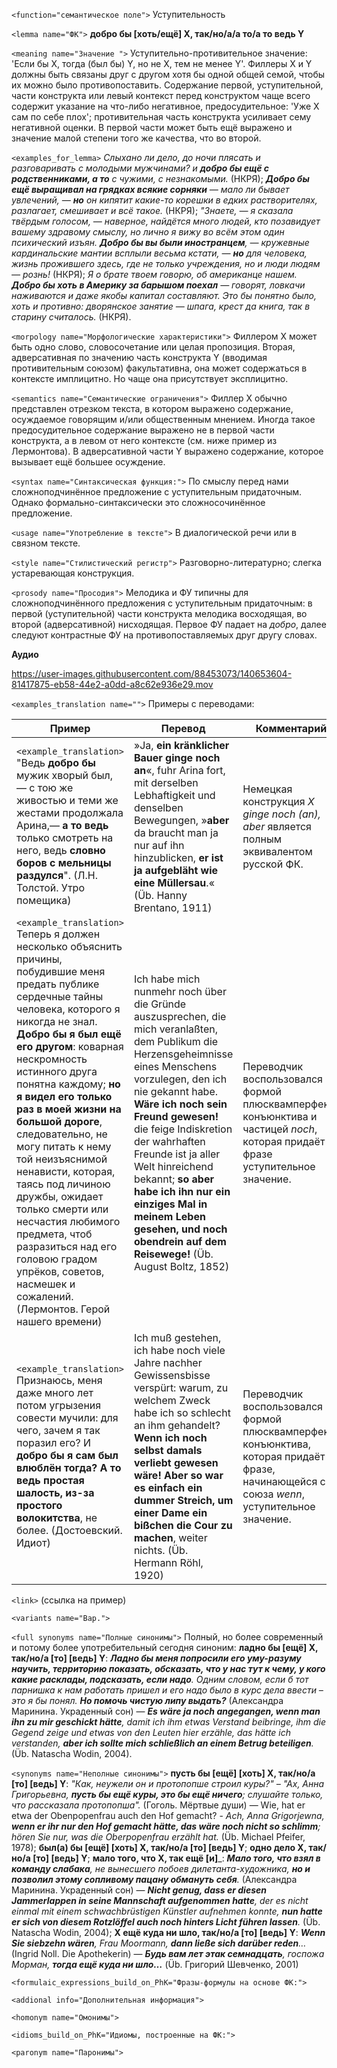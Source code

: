 `<function="семантическое поле">`  Уступительность


`<lemma name="ФК">` **добро бы [хоть/ещё] X, так/но/a/a то/а то ведь Y** 

`<meaning name="Значение ">` Уступительно-противительное значение: 'Если бы X, тогда (был бы) Y, но не X, тем не менее Y'. Филлеры X и Y должны быть связаны друг с другом хотя бы одной общей семой, чтобы их можно было противопоставить. Содержание первой, уступительной, части конструкта или левый контекст перед конструктом чаще всего содержит указание на что-либо негативное, предосудительное: 'Уже X сам по себе плох'; противительная часть конструкта усиливает сему негативной оценки. В первой части может быть ещё выражено и значение малой степени того же качества, что во второй.  

`<examples_for_lemma>` _Слыхано ли дело, до ночи плясать и разговаривать с молодыми мужчинами? и **добро бы ещё с родственниками, а то** с чужими, с незнакомыми._ (НКРЯ); _**Добро бы ещё выращивал на грядках всякие сорняки** ― мало ли бывает увлечений, ― **но** он кипятит какие-то корешки в едких растворителях, разлагает, смешивает и всё такое._ (НКРЯ); _"Знаете, ― я сказала твёрдым голосом, ― наверное, найдётся много людей, кто позавидует вашему здравому смыслу, но лично я вижу во всём этом один психический изъян. **Добро бы вы были иностранцем**, ― кружевные кардинальские мантии всплыли весьма кстати, ― **но** для человека, жизнь прожившего здесь, где не только учреждения, но и люди людям ― рознь!_ (НКРЯ); _Я о брате твоем говорю, об американце нашем. **Добро бы хоть в Америку за барышом поехал** ― говорят, ловкачи наживаются и даже якобы капитал составляют. Это бы понятно было, хоть и противно: дворянское занятие ― шпага, крест да книга, так в старину считалось._ (НКРЯ).


`<morpology name="Морфологические характеристики">` Филлером X может быть одно слово, словосочетание или целая пропозиция. Вторая, адверсативная по значению часть конструкта Y (вводимая противительным союзом) факультативна, она может содержаться в контексте имплицитно. Но чаще она присутствует эксплицитно.
 
`<semantics name="Семантические ограничения">` Филлер X обычно представлен отрезком текста, в котором выражено содержание, осуждаемое говорящим и/или общественным мнением. Иногда такое предосудительное содержание выражено не в первой части конструкта, а в левом от него контексте (см. ниже пример из Лермонтова). В адверсативной части Y выражено содержание, которое вызывает ещё большее осуждение. 

`<syntax name="Синтаксическая функция:">` По смыслу перед нами сложноподчинённое предложение с уступительным придаточным. Однако формально-синтаксически это сложносочинённое предложение. 

`<usage name="Употребление в тексте">` В диалогической речи или в связном тексте.   

`<style name="Стилистический регистр">` Разговорно-литературно; слегка устаревающая конструкция.


`<prosody name="Просодия">` Мелодика и ФУ типичны для сложноподчинённого предложения с уступительным придаточным: в первой (уступительной) части конструкта мелодика восходящая, во второй (адверсативной) нисходящая. Первое ФУ падает на _добро_, далее следуют контрастные ФУ на противопоставляемых друг другу словах. 

**Аудио**



https://user-images.githubusercontent.com/88453073/140653604-81417875-eb58-44e2-a0dd-a8c62e936e29.mov



`<examples_translation name="">` Примеры с переводами: 

 Пример | Перевод | Комментарий
--- | --- | ---
`<example_translation>` "Ведь **добро бы** мужик хворый был, — с тою же живостью и теми же жестами продолжала Арина,— **а то ведь** только смотреть на него, ведь **словно боров с мельницы раздулся**". (Л.Н. Толстой. Утро помещика) | »Ja, **ein kränklicher Bauer ginge noch an**«, fuhr Arina fort, mit derselben Lebhaftigkeit und denselben Bewegungen, »**aber** da braucht man ja nur auf ihn hinzublicken, **er ist ja aufgebläht wie eine Müllersau**.« (Üb. Hanny Brentano, 1911) | Немецкая конструкция _X ginge noch (an), aber_ является полным эквивалентом русской ФК.
`<example_translation>` Теперь я должен несколько объяснить причины, побудившие меня предать публике сердечные тайны человека, которого я никогда не знал. **Добро бы я был ещё его другом**: коварная нескромность истинного друга понятна каждому; **но я видел его только раз в моей жизни на большой дороге**, следовательно, не могу питать к нему той неизъяснимой ненависти, которая, таясь под личиною дружбы, ожидает только смерти или несчастия любимого предмета, чтоб разразиться над его головою градом упрёков, советов, насмешек и сожалений. (Лермонтов. Герой нашего времени) | Ich habe mich nunmehr noch über die Gründe auszusprechen, die mich veranlaßten, dem Publikum die Herzensgeheimnisse eines Menschens vorzulegen, den ich nie gekannt habe. **Wäre ich noch sein Freund gewesen!** die feige Indiskretion der wahrhaften Freunde ist ja aller Welt hinreichend bekannt; **so aber habe ich ihn nur ein einziges Mal in meinem Leben gesehen, und noch obendrein auf dem Reisewege!** (Üb. August Boltz, 1852) | Переводчик воспользовался формой плюсквамперфекта конъюнктива и частицей _noch_, которая придаёт фразе уступительное значение.  
`<example_translation>` Признаюсь, меня даже много лет потом угрызения совести мучили: для чего, зачем я так поразил его? И **добро бы я сам был влюблён тогда? А то ведь простая шалость, из-за простого волокитства**, не более. (Достоевский. Идиот) | Ich muß gestehen, ich habe noch viele Jahre nachher Gewissensbisse verspürt: warum, zu welchem Zweck habe ich so schlecht an ihm gehandelt? **Wenn ich noch selbst damals verliebt gewesen wäre! Aber so war es einfach ein dummer Streich, um einer Dame ein bißchen die Cour zu machen**, weiter nichts. (Üb. Hermann Röhl, 1920) | Переводчик воспользовался формой плюсквамперфекта конъюнктива, которая придаёт фразе, начинающейся с союза _wenn_, уступительное значение.  



`<link>` (ссылка на пример)



`<variants name="Вар.">` 


`<full synonyms name="Полные синонимы">` Полный, но более современный и потому более употребительный сегодня синоним: **ладно бы [ещё] X, так/но/a [то] [ведь] Y**: _**Ладно бы меня попросили его уму-разуму научить, территорию показать, обсказать, что у нас тут к чему, у кого какие расклады, подсказать, если надо**. Одним словом, если б тот парнишка к нам работать пришел и его надо было в курс дела ввести – это я бы понял. **Но помочь чистую липу выдать?**_ (Александра Маринина. Украденный сон) &mdash; _**Es wäre ja noch angegangen, wenn man ihn zu mir geschickt hätte**, damit ich ihm etwas Verstand beibringe, ihm die Gegend zeige und etwas von den Leuten hier erzähle, das hätte ich verstanden, **aber ich sollte mich schließlich an einem Betrug beteiligen**._ (Üb. Natascha Wodin, 2004). 


`<synonyms name="Неполные синонимы">` **пусть бы [ещё] [хоть] X, так/но/a [то] [ведь] Y**: _"Как, неужели он и протопопше строил куры?" –  "Ах, Анна Григорьевна, **пусть бы ещё куры, это бы ещё ничего**; слушайте только, что рассказала протопопша"._ (Гоголь. Мёртвые души) &mdash; Wie, hat er etwa der Obenpopenfrau auch den Hof gemacht? - _Ach, Anna Grigorjewna, **wenn er ihr nur den Hof gemacht hätte, das wäre noch nicht so schlimm**; hören Sie nur, was die Oberpopenfrau erzählt hat._ (Üb. Michael Pfeifer, 1978); **был(а) бы [ещё] [хоть] X, так/но/a [то] [ведь] Y**; **одно дело X, так/но/a [то] [ведь] Y**; **мало того, что X, так ещё [и]**_: _**Мало того, что взял в команду слабака**, не вынесшего побоев дилетанта-художника, **но и позволил этому сопливому пацану обмануть себя**._ (Александра Маринина. Украденный сон) &mdash; _**Nicht genug, dass er diesen Jammerlappen in seine Mannschaft aufgenommen hatte**, der es nicht einmal mit einem schwachbrüstigen Künstler aufnehmen konnte, **nun hatte er sich von diesem Rotzlöffel auch noch hinters Licht führen lassen**._ (Üb. Natascha Wodin, 2004); **X ещё куда ни шло, так/но/a [то] [ведь] Y**: _**Wenn Sie siebzehn wären**, Frau Moormann, **dann ließe sich darüber reden**…_ (Ingrid Noll. Die Apothekerin) &mdash; _**Будь вам лет этак семнадцать**, госпожа Морман, **тогда ещё куда ни шло…**_ (Üb. Григорий Шевченко, 2001)  


 
`<formulaic_expressions_build_on_PhK="Фразы-формулы на основе ФК:">`  

 



 
`<addional info="Дополнительная информация">` 

`<homonym name="Омонимы">`  

`<idioms_build_on_PhK="Идиомы, построенные на ФК:">`  

`<paronym name="Паронимы">`  
